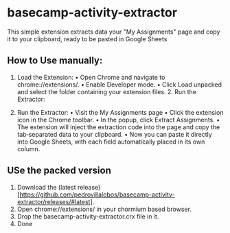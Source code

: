 # basecamp-activity-extractor

This simple extension extracts data your "My Assignments" page and copy it to your clipboard, ready to be pasted in Google Sheets

## How to Use manually:

1. Load the Extension:
   • Open Chrome and navigate to chrome://extensions/.
   • Enable Developer mode.
   • Click Load unpacked and select the folder containing your extension files. 2. Run the Extractor:

2. Run the Extractor:
   • Visit the My Assignments page
   • Click the extension icon in the Chrome toolbar.
   • In the popup, click Extract Assignments.
   • The extension will inject the extraction code into the page and copy the tab‑separated data to your clipboard.
   • Now you can paste it directly into Google Sheets, with each field automatically placed in its own column.

## USe the packed version

1. Download the (latest release)[https://github.com/pedrovillalobos/basecamp-activity-extractor/releases/#latest].
2. Open chrome://extensions/ in your chormium based browser.
3. Drop the basecamp-activity-extractor.crx file in it.
4. Done
